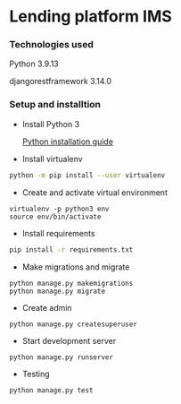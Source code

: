 # Lending platform IMS

### Technologies used

Python 3.9.13

djangorestframework 3.14.0

### Setup and installtion

- Install Python 3

  [Python installation guide](https://www.python.org/downloads/)

- Install virtualenv

```bash
python -m pip install --user virtualenv
```

- Create and activate virtual environment

```shell
virtualenv -p python3 env
source env/bin/activate
```

- Install requirements

```bash
pip install -r requirements.txt
```

- Make migrations and migrate

```shell
python manage.py makemigrations
python manage.py migrate
```

- Create admin

```shell
python manage.py createsuperuser
```

- Start development server

```shell
python manage.py runserver
```

- Testing

```shell
python manage.py test
```